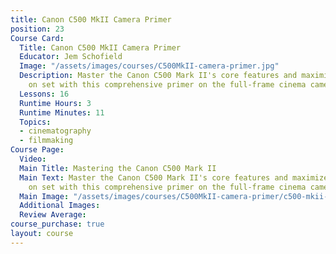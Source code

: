 ```yaml
---
title: Canon C500 MkII Camera Primer
position: 23
Course Card:
  Title: Canon C500 MkII Camera Primer
  Educator: Jem Schofield
  Image: "/assets/images/courses/C500MkII-camera-primer.jpg"
  Description: Master the Canon C500 Mark II's core features and maximize your results
    on set with this comprehensive primer on the full-frame cinema camera.
  Lessons: 16
  Runtime Hours: 3
  Runtime Minutes: 11
  Topics:
  - cinematography
  - filmmaking
Course Page:
  Video: 
  Main Title: Mastering the Canon C500 Mark II
  Main Text: Master the Canon C500 Mark II's core features and maximize your results
    on set with this comprehensive primer on the full-frame cinema camera.
  Main Image: "/assets/images/courses/C500MkII-camera-primer/c500-mkii-camera-primer-main.jpg"
  Additional Images: 
  Review Average: 
course_purchase: true
layout: course
---
```


